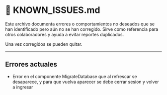 # 🐞 KNOWN_ISSUES.md

Este archivo documenta errores o comportamientos no deseados que se han identificado pero aún no se han corregido.
Sirve como referencia para otros colaboradores y ayuda a evitar reportes duplicados.

Una vez corregidos se pueden quitar.

---

## Errores actuales

- Error en el componente MigrateDatabase que al refrescar se desaparece, y para que vuelva aparecer se debe cerrar sesion y volver a ingresar


